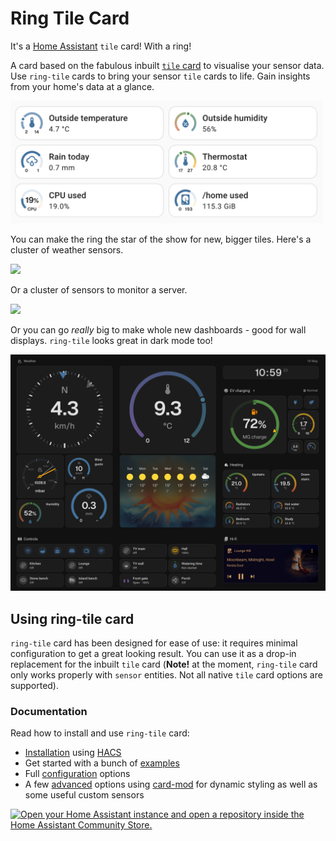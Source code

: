# Ring Tile Card

It's a [Home Assistant](https://www.home-assistant.io) `tile` card! With a ring!

A card based on the fabulous inbuilt [`tile` card](https://www.home-assistant.io/dashboards/tile/) to visualise your sensor data. Use `ring-tile` cards to bring your sensor `tile` cards to life. Gain insights from your home's data at a glance.

<img src="https://github.com/neponn/ring-tile-card/blob/main/docs/img/basic.png?raw=true" width="500">

You can make the ring the star of the show for new, bigger tiles. Here's a cluster of weather sensors.

<img src="https://github.com/neponn/ring-tile-card/blob/main/docs/img/docs/img/weather.png?raw=true" width="500">

Or a cluster of sensors to monitor a server.

<img src="https://github.com/neponn/ring-tile-card/blob/main/docs/img/docs/img/server.png?raw=true" width="500">

Or you can go *really* big to make whole new dashboards - good for wall displays. `ring-tile` looks great in dark mode too!

![wall display](docs/img/wall-display.png)

## Using ring-tile card

`ring-tile` card has been designed for ease of use: it requires minimal configuration to get a great looking result. You can use it as a drop-in replacement for the inbuilt `tile` card (**Note!** at the moment, `ring-tile` card only works properly with `sensor` entities. Not all native `tile` card options are supported). 

### Documentation

Read how to install and use `ring-tile` card:

* [Installation](https://github.com/neponn/ring-tile-card/blob/main/docs/install.md) using [HACS](https://www.hacs.xyz/docs/use/)
* Get started with a bunch of [examples](https://github.com/neponn/ring-tile-card/blob/main/docs/examples.md)
* Full [configuration](https://github.com/neponn/ring-tile-card/blob/main/docs/config.md) options
* A few [advanced](https://github.com/neponn/ring-tile-card/blob/main/docs/advanced.md) options using [card-mod](https://github.com/thomasloven/lovelace-card-mod) for dynamic styling as well as some useful custom sensors

[![Open your Home Assistant instance and open a repository inside the Home Assistant Community Store.](https://my.home-assistant.io/badges/hacs_repository.svg)](https://my.home-assistant.io/redirect/hacs_repository/?owner=neponn&repository=ring-tile-card&category=plugin)